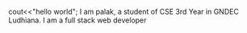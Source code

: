 cout<<"hello world";
I am palak, a student of CSE 3rd Year in GNDEC Ludhiana. I am a full stack web developer
